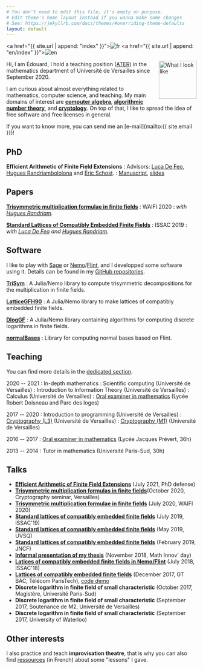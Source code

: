```yaml
---
# You don't need to edit this file, it's empty on purpose.
# Edit theme's home layout instead if you wanna make some changes
# See: https://jekyllrb.com/docs/themes/#overriding-theme-defaults
layout: default
---
```


<a href="{{ site.url | append: "index" }}"><img src="/fr32.png" alt="fr"></a>
<a href="{{ site.url | append: "en/index" }}"><img src="/uk32.png" alt="en"></a>

<img align="right" src="/photo-10x15.jpg" alt="What I look like" width="100px">

Hi, I am Édouard, I hold a teaching position ([ATER](https://en.wikipedia.org/wiki/Attach%C3%A9_Temporaire_d%27Enseignement_et_de_Recherche))
in the mathematics department of Université de Versailles since September 2020.

I am curious about almost everything related to mathematics,
computer science, and teaching. My main domains of interest are [**computer
algebra**](https://en.wikipedia.org/wiki/Computer_algebra), [**algorithmic number theory**](https://en.wikipedia.org/wiki/Computational_number_theory), and [**cryptology**](https://en.wikipedia.org/wiki/Cryptography). On top of
that, I like to spread the idea of free software and free licenses in general.

If you want to know more, you can send me an
[e-mail](mailto:{{ site.email }})!

## PhD

**Efficient Arithmetic of Finite Field Extensions**
: Advisors: [Luca De Feo](http://defeo.lu/),
[Hugues Randriambololona](http://perso.telecom-paristech.fr/~randriam/)
and [Éric Schost](https://cs.uwaterloo.ca/~eschost/).
: [Manuscript](/thesis-off.pdf), [slides](/talk-defense.pdf)

## Papers

**[Trisymmetric multiplication formulae in finite fields](/tri-sym.pdf)**
: WAIFI 2020
: *with [Hugues Randriam](http://perso.telecom-paristech.fr/~randriam/).*


**[Standard Lattices of Compatibly Embedded Finite Fields](https://hal.archives-ouvertes.fr/hal-02136976)**
: ISSAC 2019
: *with [Luca De Feo](http://defeo.lu/) and [Hugues Randriam](http://perso.telecom-paristech.fr/~randriam/).*

## Software

I like to play with [Sage](http://www.sagemath.org/) or
[Nemo](http://nemocas.org/)/[Flint](http://flintlib.org/), and I developped
some software using it. Details can be found in my [GitHub repositories](https://github.com/erou?tab=repositories).

[**TriSym**](https://github.com/erou/TriSym.jl)
: A Julia/Nemo library to compute trisymmetric decompositions for the
multiplication in finite fields.

[**LatticeGFH90**](https://github.com/erou/LatticeGFH90.jl)
: A Julia/Nemo library to make lattices of compatibly embedded finite fields. 

[**DlogGF**](https://github.com/erou/DlogGF.jl)
: A Julia/Nemo library containing algorithms for computing discrete logarithms in finite
fields.

[**normalBases**](https://github.com/erou/normalBases)
: Library for computing normal bases based on Flint.

## Teaching

You can find more details in the [dedicated section](teaching).

2020 -- 2021
: In-depth mathematics
: Scientific computing (Université de Versailles)
: Introduction to Information Theory (Université de Versailles)
: Calculus (Université de Versailles)
: [Oral examiner in mathematics](/teaching/colles) (Lycée Robert Doisneau and Parc des loges)

2017 -- 2020
: Introduction to programming (Université de Versailles)
: [Cryptography (L3)](/teaching/crypto-l3) (Université de Versailles)
: [Cryptography (M1)](/teaching/crypto-m1) (Université de Versailles)

2016 -- 2017
: [Oral examiner in mathematics](/teaching/colles) (Lycée Jacques Prévert, 36h)

2013 -- 2014
: Tutor in mathematics (Université Paris-Sud, 30h)

## Talks

* [**Efficient Arithmetic of Finite Field Extensions**](/talk-defense.pdf)
  (July 2021, PhD defense)
* [**Trisymmetric multiplication formulas in finite
  fields**](/talk-crypto.pdf)(October 2020, Cryptography seminar, Versailles)
* [**Trisymmetric multiplication formulae in finite fields**](/talk-waifi.pdf)
  (July 2020, WAIFI 2020)
* [**Standard lattices of compatibly embedded finite
  fields**](/talk-issac2019.pdf)
  (July 2019, ISSAC'19)
* [**Standard lattices of compatibly embedded finite fields**](/talk-uvsq.pdf)
  (May 2019, UVSQ)
* [**Standard lattices of compatibly embedded finite fields**](/talk-jncf.pdf)
  (February 2019, JNCF)
* [**Informal presentation of my thesis**](/talk-dim.pdf) (November 2018, Math Innov' day)
* [**Latices of compatibly embedded finite fields in Nemo/Flint**](https://mybinder.org/v2/gh/erou/Nemo-embeddings-demo/master?filepath=demo.ipynb) (July 2018, ISSAC'18)
* [**Lattices of compatibly embedded finite fields**](/talk-gtbac.pdf) (December 2017, GT BAC,
  Télécom ParisTech), [code demo](/gtbac.ipynb)
* **Discrete logarithm in finite field of small characteristic** (October
  2017, Magistère, Université Paris-Sud)
* **Discrete logarithm in finite field of small characteristic** (September
  2017, Soutenance de M2, Université de Versailles)
* **Discrete logarithm in finite field of small characteristic** (September
  2017, University of Waterloo)

## Other interests

I also practice and teach **improvisation theatre**, that is why you can also
find [ressources](/impro) (in French) about some "lessons" I gave.

